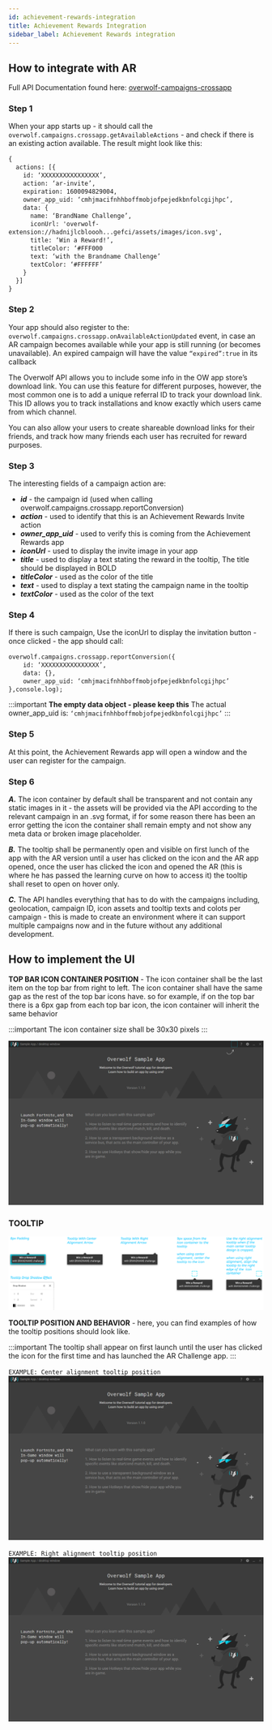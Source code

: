 ```yaml
---
id: achievement-rewards-integration
title: Achievement Rewards Integration
sidebar_label: Achievement Rewards integration
---
```


## How to integrate with AR
Full API Documentation found here: [overwolf-campaigns-crossapp](../api/overwolf-campaigns-crossapp)

### Step 1
When your app starts up - it should call the `overwolf.campaigns.crossapp.getAvailableActions` - and check if there is an existing action available. The result might look like this:
```
{
  actions: [{
    id: ‘XXXXXXXXXXXXXXXX’,
    action: ‘ar-invite’,
    expiration: 1600094829004,
    owner_app_uid: ‘cmhjmacifnhhboffmobjofpejedkbnfolcgijhpc’,
    data: {
      name: ‘BrandName Challenge’,
      iconUrl: 'overwolf-extension://hadnijlcbloooh...gefci/assets/images/icon.svg',
      title: ‘Win a Reward!’,
      titleColor: ‘#FFF000
      text: ‘with the Brandname Challenge’
      textColor: ‘#FFFFFF’
    }
  }]
}
```

### Step 2
Your app should also register to the: `overwolf.campaigns.crossapp.onAvailableActionUpdated` event, in case an AR campaign becomes available while your app is still running (or becomes unavailable).
An expired campaign will have the value `“expired”:true` in its callback

The Overwolf API allows you to include some info in the OW app store’s download link. You can use this feature for different purposes, however, the most common one is to add a unique referral ID to track your download link. This ID allows you to track installations and know exactly which users came from which channel.

You can also allow your users to create shareable download links for their friends, and track how many friends each user has recruited for reward purposes.

### Step 3
The interesting fields of a campaign action are:

* ***id*** - the campaign id (used when calling overwolf.campaigns.crossapp.reportConversion)
* ***action*** - used to identify that this is an Achievement Rewards Invite action
* ***owner_app_uid*** - used to verify this is coming from the Achievement Rewards app
* ***iconUrl*** - used to display the invite image in your app
* ***title*** - used to display a text stating the reward in the tooltip, The title should be displayed in BOLD
* ***titleColor*** - used as the color of the title
* ***text*** - used to display a text stating the campaign name in the tooltip
* ***textColor*** - used as the color of the text

### Step 4
If there is such campaign, Use the iconUrl to display the invitation button - once clicked - the app should call: 
```
overwolf.campaigns.crossapp.reportConversion({
    id: ‘XXXXXXXXXXXXXXXX’,
    data: {},
    owner_app_uid: ‘cmhjmacifnhhboffmobjofpejedkbnfolcgijhpc’
},console.log);
```
:::important
**The empty data object - please keep this**
The actual owner_app_uid is: `‘cmhjmacifnhhboffmobjofpejedkbnfolcgijhpc’`
:::

### Step 5
At this point, the Achievement Rewards app will open a window and the user can register for the campaign.

### Step 6
***A.*** The icon container by default shall be transparent and not contain any static images in it - the assets will be provided via the API according to the relevant campaign in an .svg format, if for some reason there has been an error getting the icon the container shall remain empty and not show any meta data or broken image placeholder.

***B.*** The tooltip shall be permanently open and visible on first lunch of the app with the AR version until a user has clicked on the icon and the AR app opened, once the user has clicked the icon and opened the AR (this is where he has passed the learning curve on how to access it) the tooltip shall reset to open on hover only.

***C.*** The API handles everything that has to do with the campaigns including, geolocation, campaign ID, icon assets and tooltip texts and colots per campaign - this is made to create an environment where it can support multiple campaigns now and in the future without any additional development.


## How to implement the UI
**TOP BAR ICON CONTAINER POSITION** - The icon container shall be the last item on the top bar from right to left. The icon container shall have the same gap as the rest of the top bar icons have. so for example, if on the top bar there is a 6px gap from each top bar icon, the icon container will inherit the same behavior

:::important
The icon container size shall be 30x30 pixels
:::

![icon container](../assets/achievement-rewards/example_1.jpg)

### TOOLTIP
![tooltip alignment](../assets/achievement-rewards/example_2.png)

**TOOLTIP POSITION AND BEHAVIOR** - here, you can find examples of how the tooltip positions should look like.

:::important
The tooltip shall appear on first launch until the user has clicked the icon for the first time and has launched the AR Challenge app.
:::

`EXAMPLE: Center alignment tooltip position`
![center alignment](../assets/achievement-rewards/example_3.jpg)

`EXAMPLE: Right alignment tooltip position`
![right alignment](../assets/achievement-rewards/example_4.jpg)
